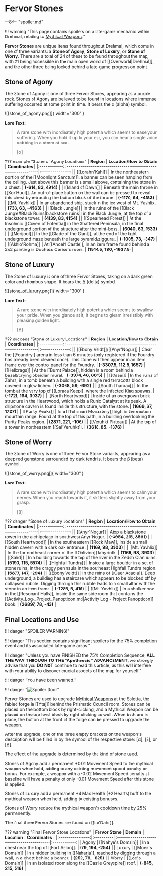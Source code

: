 # Fervor Stones

--8<-- "spoiler.md"

!!! warning "This page contains spoilers on a late-game mechanic within Drehmal, relating to [Mythical Weapons](/Items/Mythical_Weapons/)."

**Fervor Stones** are unique items found throughout Drehmal, which come in one of three variants: a **Stone of Agony**, **Stone of Luxury**, or **Stone of Worry**. There are a total of 24 of these to be found throughout the map, with 21 being accessible in the main open world of [[Overworld|Drehmal]], and the other three being locked behind a late-game progression point.

## Stone of Agony
The Stone of Agony is one of three Fervor Stones, appearing as a purple rock. Stones of Agony are believed to be found in locations where immense suffering occurred at some point in time. It bears the α (alpha) symbol.

![[stone_of_agony.png]]{ width="300" }

**Lore Text:**

> A rare stone with inordinately high potentia which seems to ease your suffering. When you hold it up to your ear, you can hear a single voice sobbing in a storm at sea.
>
> [α]

??? example "Stone of Agony Locations"
    |  **Region**  |                 **Location/How to Obtain**                     | **Coordinates** |
    |:------------:|:---------------------------------------------------------------|:---------------:|
    | [[Lorahn'Kahl]] | In the northeastern portion of the [[Moonlight Sanctum]], a banner can be seen hanging from the ceiling. Just above this banner is a small alcove, containing the stone in a chest. | **(-614, 83, 4914)** |
    | [[Island of Dawn]] | Beneath the main throne in [[Xor'Huul]]. An out-of-place button on the wall can be pressed to reveal this chest by retracting the bottom block of the throne. | **(-1170, 64, -4183)** |
    | [[Mt. Yavhlix]] | In an abandoned ship, stuck in the ice west of Mt. Yavhlix. | **(733, 63, -4563)** |
    | [[Black Jungle]] | In the ruins of the [[Black Jungle#Black Ruins|blackstone ruins]] in the Black Jungle, at the top of a blackstone tower. | **(4139, 83, 4154)** |
    | [[Spearhead Forest]] | At the Insohmic [[Coven of Potentia]] in the Shattered Peninsula, in the final underground portion of the structure after the mini-boss. | **(6040, 63, 1533)** |
    | [[Merijool]] | In the [[Glade of the Giant]], at the end of the tight underground maze beneath the large pyramid/ziggurat. | **(-1005, 73, -347)** |
    | [[Akhlo'Rohma]] | At [[Ancehl Castle]], in an item frame found behind a 2x2 painting in Duchess Cerice's room. | **(1514.5, 180, -1937.5)** |

## Stone of Luxury
The Stone of Luxury is one of three Fervor Stones, taking on a dark green color and rhombus shape. It bears the Δ (delta) symbol.

![[stone_of_luxury.png]]{ width="300" }

**Lore Text:**

> A rare stone with inordinately high potentia which seems to swallow your pride. When you glance at it, it begins to gleam irresistibly with pleasing golden light.
>
> [Δ]

??? success "Stone of Luxury Locations"
    |  **Region**  |                 **Location/How to Obtain**                     | **Coordinates** |
    |:------------:|:---------------------------------------------------------------|:---------------:|
    | [[Ebony Veldt]]/[[Anyr'Nogur]] | Clear the [[Foundry]] arena in less than 6 minutes (only registered if the Foundry has already been cleared once). This stone will then appear in an item frame over the control panel for the Foundry. | **(-3307.5, 112.5, 1657)** |
    | [[Hellcrags]] | At the [[Burnt Palace]], hidden in a room behind a basalt/crying obsidian mural. | **(-3974, 46, 6015)** |
    | [[Casai]]    | In the ruins of Zahra, in a tomb beneath a building with a single red terracotta block covered in glow lichen. | **(-3068, 59, -692)** |
    | [[South Tharxax]] | In the tomb at the very top of [[Loraga Keep]], where the Infected King spawns. | **(-1721, 164, 3037)** |
    | [[North Heartwood]] | Inside of an overgrown brick structure in the Heartwood, which holds a Runic Catalyst at its peak. A dripstone cavern is found inside this structure, with the stone. | **(1669, 67, 1727)** |
    | [[Purity Peaks]] | In a [[Tehrmari Monastery]] high in the eastern mountain range. Found at the top of this path, in a building overlooking the Purity Peaks region. | **(2871, 221, -106)** |
    | [[Veruhkt Plateau]] | At the top of a tower in northeastern [[Sal'Veruhkt]]. | **(3618, 85, -1376)** |

## Stone of Worry
The Stone of Worry is one of three Fervor Stone variants, appearing as a deep red gemstone surrounded by dark tendrils. It bears the β (beta) symbol. 

![[stone_of_worry.png]]{ width="300" }

**Lore Text:**

> A rare stone with inordinately high potentia which seems to calm your nerves. When you reach towards it, it skitters slightly away from your grasp. 
>
> [β]

??? danger "Stone of Luxury Locations"
    |  **Region**  |                 **Location/How to Obtain**                     | **Coordinates** |
    |:------------:|:---------------------------------------------------------------|:---------------:|
    | [[Anyr'Nogur]] | Atop a blackstone tower in the archipelago in southwest Anyr'Nogur. | **(-3954, 215, 3561)** |
    | [[South Heartwood]] | In the southeastern [[Rock Maw]], inside a small hidden cavern with a dark oak entrance. | **(1169, 98, 3903)** |
    | [[Mt. Yavhlix]] | In the far northeast corner of the [[Oblivion]] labyrinth. | **(1169, 98, 3903)** |
    | [[Sahd]] | In a building towards the top of the river in the Zedoh Clan ruins. | **(5190, 115, 5574)** |
    | [[Highfall Tundra]] | Inside a large boulder in a set of stone ruins, in the craggy peninsula in the southeast Highfall Tundra region. | **(5877, 147, -294)** |
    | [[Ebony Veldt]] | In the ruins of [[Caer Adacia]]. Deep underground, a building has a staircase which appears to be blocked off by collapsed rubble. Digging through this rubble leads to a small altar with the stone in an item frame. | **(-1285, 5, 416)** |
    | [[Mt. Yavhlix]] | In a shulker box in the [[Resonant Halls]], inside the same side room that contains the [[Activity_Log-_Project_Panopticon.md|Activity Log - Project Panopticon]] book. | **(26897, 78, -43)** |

## Final Locations and Use

!!! danger "SPOILER WARNING!"

!!! danger "This section contains significant spoilers for the 75% completion event and its associated late-game areas."

!!! danger "Unless you have FINISHED the 75% Completion Sequence, **ALL THE WAY THROUGH TO THE "Apotheosis" ADVANCEMENT**, we strongly advise that you **DO NOT** continue to read this article, as this **will** interfere with your ability to discover crucial aspects of the map for yourself."

!!! danger "You have been warned."

!!! danger "![Spoiler Door](/assets/img/spoiler_door.png)"

Fervor Stones are used to upgrade [Mythical Weapons](/Items/Mythical_Weapons/) at the Soletta, the fabled forge in [[Ytaj]] behind the Prismatic Council room. Stones can be placed on the bottom block by right-clicking, and a Mythical Weapon can be placed on the top level block by right-clicking as well. When both are in place, the button at the front of the forge can be pressed to upgrade the weapon.

After the upgrade, one of the three empty brackets on the weapon's description will be filled in by the symbol of the respective stone: [α], [β], or [Δ]. 

The effect of the upgrade is determined by the kind of stone used. 

Stones of Agony add a permanent +0.01 Movement Speed to the mythical weapon when held, adding to any existing movement speed penalty or bonus. For example, a weapon with a -0.02 Movement Speed penalty at baseline will have a penalty of only -0.01 Movement Speed after this stone is applied.

Stones of Luxury add a permanent +4 Max Health (+2 Hearts) buff to the mythical weapon when held, adding to existing bonuses.

Stones of Worry reduce the mythical weapon's cooldown time by 25% permanently.

The final three Fervor Stones are found on [[Lo'Dahr]].

??? warning "Final Fervor Stone Locations"
    | **Fervor Stone** | **Domain** | **Location** | **Coordinates** |
    |:----------------:|:----------:|:-------------------------------------------|:------------:|
    | Agony            | [[Nahyn's Domain]] | In a chest near the top of [[Fort Aelon]]. | **(79, 194, -254)** |
    | Luxury           | [[Moen's Domain]] | In a hidden building in [[Naharja]], reached by digging through a wall, in a chest behind a banner. | **(252, 78, -825)** |
    | Worry            | [[Loe's Domain]] | In an isolated room along the [[Castle Greyspire]] roof. | **(-845, 215, 516)** |




